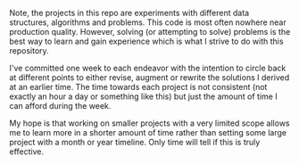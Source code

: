 Note, the projects in this repo are experiments with different data structures, algorithms and problems.
This code is most often nowhere near production quality. However, solving (or attempting to solve) problems is the best way to learn 
and gain experience which is what I strive to do with this repository.

I've committed one week to each endeavor with the intention to circle back at different points to either revise, augment or rewrite
the solutions I derived at an earlier time. The time towards each project is not consistent (not exactly an hour a day or something like this)
but just the amount of time I can afford during the week.

My hope is that working on smaller projects with a very limited scope allows me to learn more in a shorter amount of time rather than setting
some large project with a month or year timeline. Only time will tell if this is truly effective.

